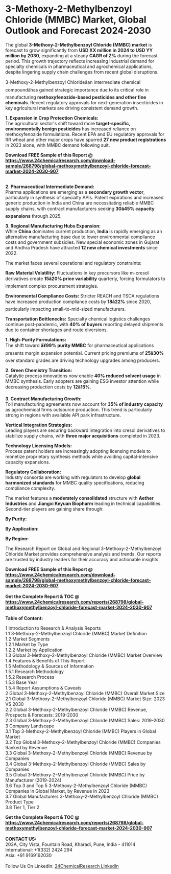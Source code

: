 <h1>3-Methoxy-2-Methylbenzoyl Chloride (MMBC) Market, Global Outlook and Forecast 2024-2030</h1><p>The global <strong>3-Methoxy-2-Methylbenzoyl Chloride (MMBC) market</strong> is forecast to grow significantly from <strong>USD XX million in 2024 to USD YY million by 2030</strong>, expanding at a steady <strong>CAGR of Z%</strong> during the forecast period. This growth trajectory reflects increasing industrial demand for specialty chemicals in pharmaceutical and agrochemical applications, despite lingering supply chain challenges from recent global disruptions.</p><p>3-Methoxy-2-Methylbenzoyl Chlorideâan intermediate chemical compoundâhas gained strategic importance due to its critical role in manufacturing <strong>methoxyfenozide-based pesticides and other fine chemicals</strong>. Recent regulatory approvals for next-generation insecticides in key agricultural markets are driving consistent demand growth.</p><p><strong>1. Expansion in Crop Protection Chemicals:</strong><br>
The agricultural sector's shift toward more <strong>target-specific, environmentally benign pesticides</strong> has increased reliance on methoxyfenozide formulations. Recent EPA and EU regulatory approvals for RR wheat and other major crops have spurred <strong>27 new product registrations</strong> in 2023 alone, with MMBC demand following suit.</p><div><b>Download FREE Sample of this Report @ 
            <a href="https://www.24chemicalresearch.com/download-sample/268798/global-methoxymethylbenzoyl-chloride-forecast-market-2024-2030-907">
            https://www.24chemicalresearch.com/download-sample/268798/global-methoxymethylbenzoyl-chloride-forecast-market-2024-2030-907</a></b></div><br><p><strong>2. Pharmaceutical Intermediate Demand:</strong><br>
Pharma applications are emerging as a <strong>secondary growth vector</strong>, particularly in synthesis of specialty APIs. Patent expirations and increased generic production in India and China are necessitating reliable MMBC supply chains, with contract manufacturers seeking <strong>30â45% capacity expansions</strong> through 2025.</p><p><strong>3. Regional Manufacturing Hubs Expansion:</strong><br>
While <strong>China</strong> dominates current production, <strong>India</strong> is rapidly emerging as an alternative manufacturing base due to lower environmental compliance costs and government subsidies. New special economic zones in Gujarat and Andhra Pradesh have attracted <strong>12 new chemical investments</strong> since 2022.</p><p>The market faces several operational and regulatory constraints:</p><p><strong>Raw Material Volatility:</strong> Fluctuations in key precursors like m-cresol derivatives create <strong>15â20% price variability</strong> quarterly, forcing formulators to implement complex procurement strategies.</p><p><strong>Environmental Compliance Costs:</strong> Stricter REACH and TSCA regulations have increased production compliance costs by <strong>18â22%</strong> since 2020, particularly impacting small-to-mid-sized manufacturers.</p><p><strong>Transportation Bottlenecks:</strong> Specialty chemical logistics challenges continue post-pandemic, with <strong>40% of buyers</strong> reporting delayed shipments due to container shortages and route diversions.</p><p><strong>1. High-Purity Formulations:</strong><br>
The shift toward <strong>â¥99% purity MMBC</strong> for pharmaceutical applications presents margin expansion potential. Current pricing premiums of <strong>25â30%</strong> over standard grades are driving technology upgrades among producers.</p><p><strong>2. Green Chemistry Transition:</strong><br>
Catalytic process innovations now enable <strong>40% reduced solvent usage</strong> in MMBC synthesis. Early adopters are gaining ESG investor attention while decreasing production costs by <strong>12â15%</strong>.</p><p><strong>3. Contract Manufacturing Growth:</strong><br>
Toll manufacturing agreements now account for <strong>35% of industry capacity</strong> as agrochemical firms outsource production. This trend is particularly strong in regions with available API park infrastructure.</p><p><strong>Vertical Integration Strategies:</strong><br>
	Leading players are securing backward integration into cresol derivatives to stabilize supply chains, with <strong>three major acquisitions</strong> completed in 2023.</p><p><strong>Technology Licensing Models:</strong><br>
	Process patent holders are increasingly adopting licensing models to monetize proprietary synthesis methods while avoiding capital-intensive capacity expansions.</p><p><strong>Regulatory Collaboration:</strong><br>
	Industry consortia are working with regulators to develop <strong>global harmonized standards</strong> for MMBC quality specifications, reducing compliance complexity.</p><p>The market features a <strong>moderately consolidated</strong> structure with <strong>Aether Industries</strong> and <strong>Jiangxi Keyuan Biopharm</strong> leading in technical capabilities. Second-tier players are gaining share through:</p><p><strong>By Purity:</strong></p><p><strong>By Application:</strong></p><p><strong>By Region:</strong></p><p>The Research Report on Global and Regional 3-Methoxy-2-Methylbenzoyl Chloride Market provides comprehensive analysis and trends. Our reports are trusted by industry leaders for their accuracy and actionable insights.</p><div><b>Download FREE Sample of this Report @ 
            <a href="https://www.24chemicalresearch.com/download-sample/268798/global-methoxymethylbenzoyl-chloride-forecast-market-2024-2030-907">
            https://www.24chemicalresearch.com/download-sample/268798/global-methoxymethylbenzoyl-chloride-forecast-market-2024-2030-907</a></b></div><br><div><b>Get the Complete Report & TOC @ 
            <a href="https://www.24chemicalresearch.com/reports/268798/global-methoxymethylbenzoyl-chloride-forecast-market-2024-2030-907">
            https://www.24chemicalresearch.com/reports/268798/global-methoxymethylbenzoyl-chloride-forecast-market-2024-2030-907</a></b></div><br>
            <b>Table of Content:</b><p>1 Introduction to Research & Analysis Reports<br />
    1.1 3-Methoxy-2-Methylbenzoyl Chloride (MMBC) Market Definition<br />
    1.2 Market Segments<br />
        1.2.1 Market by Type<br />
        1.2.2 Market by Application<br />
    1.3 Global 3-Methoxy-2-Methylbenzoyl Chloride (MMBC) Market Overview<br />
    1.4 Features & Benefits of This Report<br />
    1.5 Methodology & Sources of Information<br />
        1.5.1 Research Methodology<br />
        1.5.2 Research Process<br />
        1.5.3 Base Year<br />
        1.5.4 Report Assumptions & Caveats<br />
2 Global 3-Methoxy-2-Methylbenzoyl Chloride (MMBC) Overall Market Size<br />
    2.1 Global 3-Methoxy-2-Methylbenzoyl Chloride (MMBC) Market Size: 2023 VS 2030<br />
    2.2 Global 3-Methoxy-2-Methylbenzoyl Chloride (MMBC) Revenue, Prospects & Forecasts: 2019-2030<br />
    2.3 Global 3-Methoxy-2-Methylbenzoyl Chloride (MMBC) Sales: 2019-2030<br />
3 Company Landscape<br />
    3.1 Top 3-Methoxy-2-Methylbenzoyl Chloride (MMBC) Players in Global Market<br />
    3.2 Top Global 3-Methoxy-2-Methylbenzoyl Chloride (MMBC) Companies Ranked by Revenue<br />
    3.3 Global 3-Methoxy-2-Methylbenzoyl Chloride (MMBC) Revenue by Companies<br />
    3.4 Global 3-Methoxy-2-Methylbenzoyl Chloride (MMBC) Sales by Companies<br />
    3.5 Global 3-Methoxy-2-Methylbenzoyl Chloride (MMBC) Price by Manufacturer (2019-2024)<br />
    3.6 Top 3 and Top 5 3-Methoxy-2-Methylbenzoyl Chloride (MMBC) Companies in Global Market, by Revenue in 2023<br />
    3.7 Global Manufacturers 3-Methoxy-2-Methylbenzoyl Chloride (MMBC) Product Type<br />
    3.8 Tier 1, Tier 2</p><div><b>Get the Complete Report & TOC @ 
            <a href="https://www.24chemicalresearch.com/reports/268798/global-methoxymethylbenzoyl-chloride-forecast-market-2024-2030-907">
            https://www.24chemicalresearch.com/reports/268798/global-methoxymethylbenzoyl-chloride-forecast-market-2024-2030-907</a></b></div><br><b>CONTACT US:</b><br>
            203A, City Vista, Fountain Road, Kharadi, Pune, India - 411014<br>
            International: +1(332) 2424 294<br>
            Asia: +91 9169162030 <br><br>
            Follow Us On LinkedIn: <a href="https://www.linkedin.com/company/24chemicalresearch/">24ChemicalResearch LinkedIn</a>